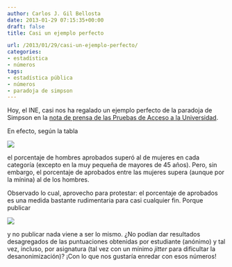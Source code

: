 ```yaml
---
author: Carlos J. Gil Bellosta
date: 2013-01-29 07:15:35+00:00
draft: false
title: Casi un ejemplo perfecto

url: /2013/01/29/casi-un-ejemplo-perfecto/
categories:
- estadística
- números
tags:
- estadística pública
- números
- paradoja de simpson
---
```


Hoy, el INE, casi nos ha regalado un ejemplo perfecto de la paradoja de Simpson en la [nota de prensa de las Pruebas de Acceso a la Universidad](http://www.ine.es/prensa/np765.pdf).

En efecto, según la tabla

[![](/wp-uploads/2013/01/pau_2012.png#center)
](/wp-uploads/2013/01/pau_2012.png#center)

el porcentaje de hombres aprobados superó al de mujeres en cada categoría (excepto en la muy pequeña de mayores de 45 años). Pero, sin embargo, el porcentaje de aprobados entre las mujeres supera (aunque por la mínina) al de los hombres.

Observado lo cual, aprovecho para protestar: el porcentaje de aprobados es una medida bastante rudimentaria para casi cualquier fin. Porque publicar

[![](/wp-uploads/2013/01/pau_regiones.png#center)
](/wp-uploads/2013/01/pau_regiones.png#center)

y no publicar nada viene a ser lo mismo. ¿No podían dar resultados desagregados de las puntuaciones obtenidas por estudiante (anónimo) y tal vez, incluso, por asignatura (tal vez con un mínimo _jitter_ para dificultar la desanonimización)? ¡Con lo que nos gustaría enredar con esos números!
